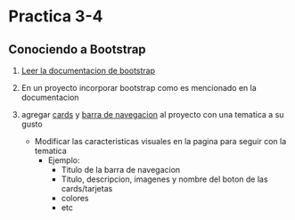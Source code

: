 # Practica 3-4

## Conociendo a Bootstrap

1. [Leer la documentacion de bootstrap](https://getbootstrap.com/docs/5.2/getting-started/introduction/)

2. En un proyecto incorporar bootstrap como es mencionado en la documentacion

3. agregar [cards](https://getbootstrap.com/docs/5.2/components/card/) y [barra de navegacion](https://getbootstrap.com/docs/5.2/components/navbar/) al proyecto con una tematica a su gusto

    - Modificar las caracteristicas visuales en la pagina para seguir con la tematica
        - Ejemplo:
            - Titulo de la barra de navegacion
            - Titulo, descripcion, imagenes y nombre del boton de las cards/tarjetas 
            - colores
            - etc